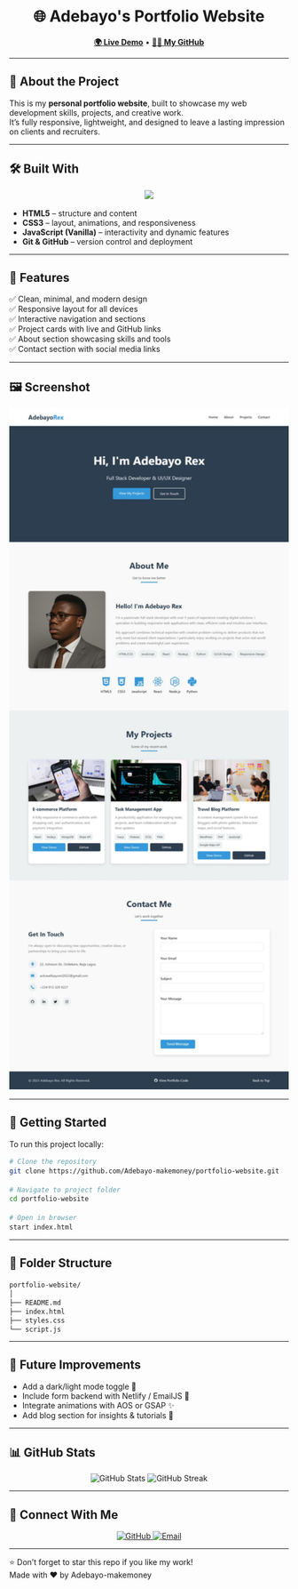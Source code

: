 <h1 align="center">🌐 Adebayo's Portfolio Website</h1>

<p align="center">
  <a href="https://adebayo-makemoney.github.io/portfolio-website/"><strong>🌍 Live Demo</strong></a> •
  <a href="https://github.com/Adebayo-makemoney"><strong>👨‍💻 My GitHub</strong></a>
</p>

---

## 🧭 About the Project

This is my **personal portfolio website**, built to showcase my web development skills, projects, and creative work.  
It’s fully responsive, lightweight, and designed to leave a lasting impression on clients and recruiters.

---

## 🛠️ Built With

<p align="center">
  <img src="https://skillicons.dev/icons?i=html,css,javascript,git,github" />
</p>

- **HTML5** – structure and content  
- **CSS3** – layout, animations, and responsiveness  
- **JavaScript (Vanilla)** – interactivity and dynamic features  
- **Git & GitHub** – version control and deployment  

---

## 🎯 Features

✅ Clean, minimal, and modern design  
✅ Responsive layout for all devices  
✅ Interactive navigation and sections  
✅ Project cards with live and GitHub links  
✅ About section showcasing skills and tools  
✅ Contact section with social media links  

---

## 🖼️ Screenshot

<p align="center">
  <img src="./Screenshot.jpeg" alt="Portfolio Website Screenshot" width="800px"/>
</p>

---

## 🚀 Getting Started

To run this project locally:

```bash
# Clone the repository
git clone https://github.com/Adebayo-makemoney/portfolio-website.git

# Navigate to project folder
cd portfolio-website

# Open in browser
start index.html
```

---

## 📁 Folder Structure

```
portfolio-website/
│
├── README.md
├── index.html
├── styles.css
└── script.js
```

---

## 🧠 Future Improvements

- Add a dark/light mode toggle 🌙  
- Include form backend with Netlify / EmailJS 📩  
- Integrate animations with AOS or GSAP ✨  
- Add blog section for insights & tutorials 📝  

---

## 📊 GitHub Stats

<p align="center">
  <img src="https://github-readme-stats.vercel.app/api?username=Adebayo-makemoney&show_icons=true&theme=tokyonight" alt="GitHub Stats" width="48%" />
  <img src="https://streak-stats.demolab.com?user=Adebayo-makemoney&theme=tokyonight" alt="GitHub Streak" width="48%" />
</p>

---

## 🤝 Connect With Me

<p align="center">
  <a href="https://github.com/Adebayo-makemoney" target="_blank">
    <img src="https://img.shields.io/badge/GitHub-Adebayo--makemoney-black?logo=github&style=for-the-badge" alt="GitHub" />
  </a>
  <a href="mailto:youremail@example.com" target="_blank">
    <img src="https://img.shields.io/badge/Email-Contact%20Me-blue?logo=gmail&style=for-the-badge" alt="Email" />
  </a>
</p>

---

⭐ Don’t forget to star this repo if you like my work!  
Made with ❤️ by Adebayo-makemoney
